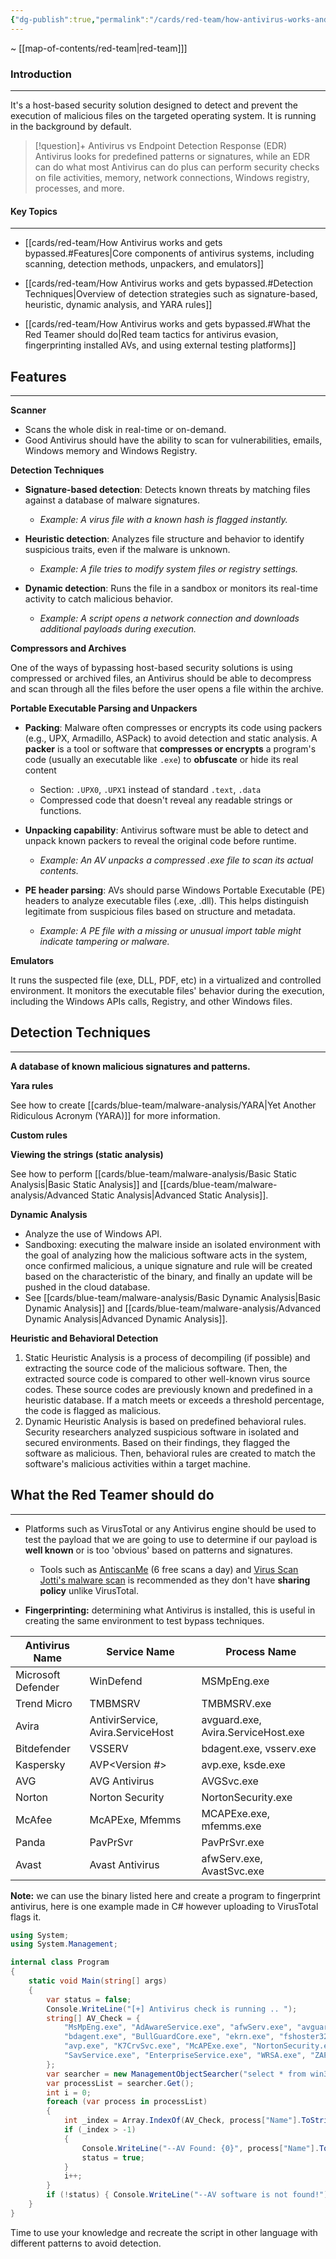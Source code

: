 ```yaml
---
{"dg-publish":true,"permalink":"/cards/red-team/how-antivirus-works-and-gets-bypassed/"}
---
```


~ [[map-of-contents/red-team\|red-team]]] 
### Introduction 
---
It's a host-based security solution designed to detect and prevent the execution of malicious files on the targeted operating system. It is running in the background by default.

> [!question]+ Antivirus vs Endpoint Detection Response (EDR)
> Antivirus looks for predefined patterns or signatures, while an EDR can do what most Antivirus can do plus can perform security checks on file activities, memory, network connections, Windows registry, processes, and more.
#### Key Topics
---
 - [[cards/red-team/How Antivirus works and gets bypassed.#Features\|Core components of antivirus systems, including scanning, detection methods, unpackers, and emulators]]
    
- [[cards/red-team/How Antivirus works and gets bypassed.#Detection Techniques\|Overview of detection strategies such as signature-based, heuristic, dynamic analysis, and YARA rules]]
    
- [[cards/red-team/How Antivirus works and gets bypassed.#What the Red Teamer should do\|Red team tactics for antivirus evasion, fingerprinting installed AVs, and using external testing platforms]]
## Features
---

**Scanner**

- Scans the whole disk in real-time or on-demand.
- Good Antivirus should have the ability to scan for vulnerabilities, emails, Windows memory and Windows Registry.

**Detection Techniques**

- **Signature-based detection**: Detects known threats by matching files against a database of malware signatures.  
    - _Example: A virus file with a known hash is flagged instantly._

- **Heuristic detection**: Analyzes file structure and behavior to identify suspicious traits, even if the malware is unknown.  
    - _Example: A file tries to modify system files or registry settings._

- **Dynamic detection**: Runs the file in a sandbox or monitors its real-time activity to catch malicious behavior.  
    - _Example: A script opens a network connection and downloads additional payloads during execution._

**Compressors and Archives**

One of the ways of bypassing host-based security solutions is using compressed or archived files, an Antivirus should be able to decompress and scan through all the files before the user opens a file within the archive.

**Portable Executable Parsing and Unpackers**

- **Packing**: Malware often compresses or encrypts its code using packers (e.g., UPX, Armadillo, ASPack) to avoid detection and static analysis.  A **packer** is a tool or software that **compresses or encrypts** a program's code (usually an executable like `.exe`) to **obfuscate** or hide its real content

    - Section: `.UPX0`, `.UPX1` instead of standard `.text`, `.data`
	- Compressed code that doesn't reveal any readable strings or functions.
    
- **Unpacking capability**: Antivirus software must be able to detect and unpack known packers to reveal the original code before runtime.  
    - _Example: An AV unpacks a compressed .exe file to scan its actual contents._
    
- **PE header parsing**: AVs should parse Windows Portable Executable (PE) headers to analyze executable files (.exe, .dll). This helps distinguish legitimate from suspicious files based on structure and metadata.  
    - _Example: A PE file with a missing or unusual import table might indicate tampering or malware._

**Emulators**

It runs the suspected file (exe, DLL, PDF, etc) in a virtualized and controlled environment. It monitors the executable files' behavior during the execution, including the Windows APIs calls, Registry, and other Windows files.

## Detection Techniques
---

**A database of known malicious signatures and patterns.**

**Yara rules**

See how to create [[cards/blue-team/malware-analysis/YARA\|Yet Another Ridiculous Acronym (YARA)]] for more information.

**Custom rules**

**Viewing the strings (static analysis)**

See how to perform [[cards/blue-team/malware-analysis/Basic Static Analysis\|Basic Static Analysis]] and [[cards/blue-team/malware-analysis/Advanced Static Analysis\|Advanced Static Analysis]].

**Dynamic Analysis**

- Analyze the use of Windows API.
- Sandboxing: executing the malware inside an isolated environment with the goal of analyzing how the malicious software acts in the system, once confirmed malicious, a unique signature and rule will be created based on the characteristic of the binary, and finally an update will be pushed in the cloud database.
- See [[cards/blue-team/malware-analysis/Basic Dynamic Analysis\|Basic Dynamic Analysis]] and [[cards/blue-team/malware-analysis/Advanced Dynamic Analysis\|Advanced Dynamic Analysis]].

**Heuristic and Behavioral Detection**

1. Static Heuristic Analysis is a process of decompiling (if possible) and extracting the source code of the malicious software. Then, the extracted source code is compared to other well-known virus source codes. These source codes are previously known and predefined in a heuristic database. If a match meets or exceeds a threshold percentage, the code is flagged as malicious.
2. Dynamic Heuristic Analysis is based on predefined behavioral rules. Security researchers analyzed suspicious software in isolated and secured environments. Based on their findings, they flagged the software as malicious. Then, behavioral rules are created to match the software's malicious activities within a target machine.

## What the Red Teamer should do
---

- Platforms such as VirusTotal or any Antivirus engine should be used to test the payload that we are going to use to determine if our payload is **well known** or is too 'obvious' based on patterns and signatures.
	- Tools such as [AntiscanMe](https://antiscan.me/) (6 free scans a day) and [Virus Scan Jotti's malware scan](https://virusscan.jotti.org/) is recommended as they don't have **sharing policy** unlike VirusTotal.

- **Fingerprinting:** determining what Antivirus is installed, this is useful in creating the same environment to test bypass techniques.

| **Antivirus Name** | **Service Name**                  | **Process Name**                   |
| ------------------ | --------------------------------- | ---------------------------------- |
| Microsoft Defender | WinDefend                         | MSMpEng.exe                        |
| Trend Micro        | TMBMSRV                           | TMBMSRV.exe                        |
| Avira              | AntivirService, Avira.ServiceHost | avguard.exe, Avira.ServiceHost.exe |
| Bitdefender        | VSSERV                            | bdagent.exe, vsserv.exe            |
| Kaspersky          | AVP<Version #>                    | avp.exe, ksde.exe                  |
| AVG                | AVG Antivirus                     | AVGSvc.exe                         |
| Norton             | Norton Security                   | NortonSecurity.exe                 |
| McAfee             | McAPExe, Mfemms                   | MCAPExe.exe, mfemms.exe            |
| Panda              | PavPrSvr                          | PavPrSvr.exe                       |
| Avast              | Avast Antivirus                   | afwServ.exe, AvastSvc.exe          |

**Note:** we can use the binary listed here and create a program to fingerprint antivirus, here is one example made in C# however uploading to VirusTotal flags it.

```csharp
using System;
using System.Management;

internal class Program
{
    static void Main(string[] args)
    {
        var status = false;
        Console.WriteLine("[+] Antivirus check is running .. ");
        string[] AV_Check = { 
            "MsMpEng.exe", "AdAwareService.exe", "afwServ.exe", "avguard.exe", "AVGSvc.exe", 
            "bdagent.exe", "BullGuardCore.exe", "ekrn.exe", "fshoster32.exe", "GDScan.exe", 
            "avp.exe", "K7CrvSvc.exe", "McAPExe.exe", "NortonSecurity.exe", "PavFnSvr.exe", 
            "SavService.exe", "EnterpriseService.exe", "WRSA.exe", "ZAPrivacyService.exe" 
        };
        var searcher = new ManagementObjectSearcher("select * from win32_process");
        var processList = searcher.Get();
        int i = 0;
        foreach (var process in processList)
        {
            int _index = Array.IndexOf(AV_Check, process["Name"].ToString());
            if (_index > -1)
            {
                Console.WriteLine("--AV Found: {0}", process["Name"].ToString());
                status = true;
            }
            i++;
        }
        if (!status) { Console.WriteLine("--AV software is not found!");  }
    }
}
```

Time to use your knowledge and recreate the script in other language with different patterns to avoid detection.



